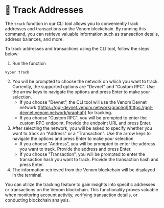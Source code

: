# 🔎 Track Addresses

The `track` function in our CLI tool allows you to conveniently track addresses and transactions on the Venom blockchain. By running this command, you can retrieve valuable information such as transaction details, address balances, and more.

To track addresses and transactions using the CLI tool, follow the steps below:

1. Run the function&#x20;

```
vyper track
```

2. You will be prompted to choose the network on which you want to track. Currently, the supported options are "Devnet" and "Custom RPC". Use the arrow keys to navigate the options and press Enter to make your selection.
   * If you choose "Devnet", the CLI tool will use the Venom Devnet network ([https://gql-devnet.venom.network/graphql](https://gql-devnet.venom.network/graphql)) for tracking.
   * If you choose "Custom RPC", you will be prompted to enter the custom RPC endpoint. Provide the endpoint URL and press Enter.
3. After selecting the network, you will be asked to specify whether you want to track an "Address" or a "Transaction". Use the arrow keys to navigate the options and press Enter to make your selection.
   * If you choose "Address", you will be prompted to enter the address you want to track. Provide the address and press Enter.
   * If you choose "Transaction", you will be prompted to enter the transaction hash you want to track. Provide the transaction hash and press Enter.
4. The information retrieved from the Venom blockchain will be displayed in the terminal.

You can utilize the tracking feature to gain insights into specific addresses or transactions on the Venom blockchain. This functionality proves valuable when monitoring account activity, verifying transaction details, or conducting blockchain analysis.
